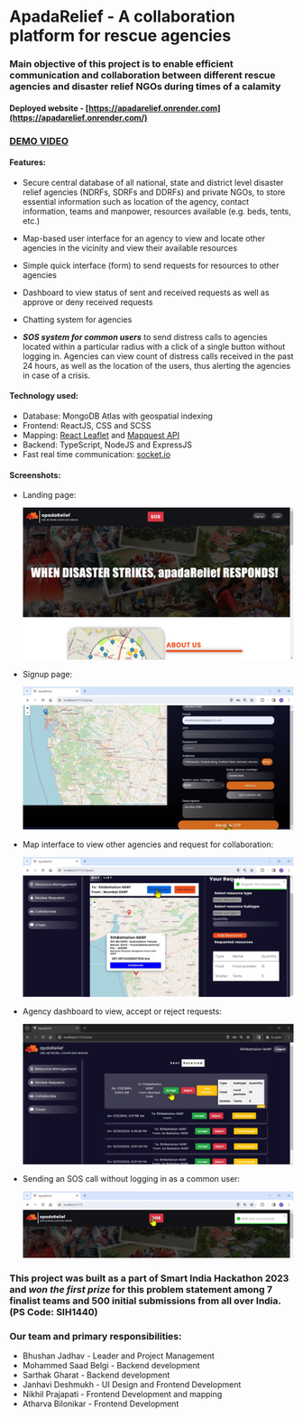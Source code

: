 # ApadaRelief - A  collaboration platform for rescue agencies

### Main objective of this project is to enable efficient communication and collaboration between different rescue agencies and disaster relief NGOs during times of a calamity

#### Deployed website - [https://apadarelief.onrender.com](https://apadarelief.onrender.com/) 

### [**DEMO VIDEO**](https://youtu.be/lzg6qmesln8)

#### Features:
 
- Secure central database of all national, state and district level disaster relief agencies (NDRFs, SDRFs and DDRFs) and private NGOs, to store essential information such as location of the agency, contact information, teams and manpower, resources available (e.g. beds, tents, etc.)

- Map-based user interface for an agency to view and locate other agencies in the vicinity and view their available resources

- Simple quick interface (form) to send requests for resources to other agencies 

- Dashboard to view status of sent and received requests as well as approve or deny received requests

- Chatting system for agencies

-  ***SOS system for common users*** to send distress calls to agencies located within a particular radius with a click of a single button without logging in. Agencies can view count of distress calls received in the past 24 hours, as well as the location of the users, thus alerting the agencies in case of a crisis.

#### Technology used:
- Database: MongoDB Atlas with geospatial indexing
- Frontend: ReactJS, CSS and SCSS
- Mapping: [React Leaflet](https://react-leaflet.js.org/) and [Mapquest API](https://developer.mapquest.com/documentation/)
- Backend: TypeScript, NodeJS and ExpressJS
- Fast real time communication: [socket.io](https://socket.io/)

#### Screenshots:

- Landing page: 

    ![Landing](./screenshots/landing.png)

- Signup page:

    ![Signup](./screenshots/signup.png)

- Map interface to view other agencies and request for collaboration: 

    ![Map interface](./screenshots/map_interface.png)

- Agency dashboard to view, accept or reject requests:

    ![Dashboard](./screenshots/dashboard.png)

- Sending an SOS call without logging in as a common user:

    ![SOS](./screenshots/sos.png)


### This project was built as a part of Smart India Hackathon 2023 and ***won the first prize*** for this problem statement among 7 finalist teams and 500 initial submissions from all over India. (PS Code: SIH1440)  

### Our team and primary responsibilities:
- Bhushan Jadhav - Leader and Project Management
- Mohammed Saad Belgi - Backend development
- Sarthak Gharat - Backend development
- Janhavi Deshmukh - UI Design and Frontend Development
- Nikhil Prajapati - Frontend Development and mapping
- Atharva Bilonikar - Frontend Development


<!-- Restrictive License Crisis Avengers Team

This software is proprietary and confidential. No rights to view, distribute, or modify this software are granted to any party.

Unauthorized copying, distribution, or use of this software is strictly prohibited.

For inquiries regarding licensing options, please contact crisis.avengers@spit.ac.in -->
